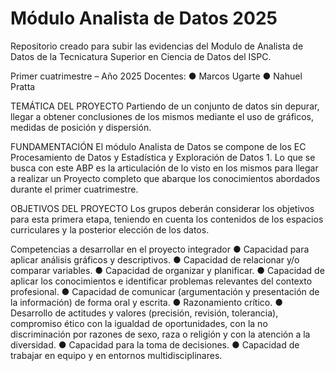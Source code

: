 # Módulo Analista de Datos 2025
Repositorio creado para subir las evidencias del Modulo de Analista de Datos de la Tecnicatura Superior en Ciencia de Datos del ISPC.

Primer cuatrimestre – Año 2025
Docentes: 
      ●	Marcos Ugarte
      ●	Nahuel Pratta

TEMÁTICA DEL PROYECTO
Partiendo de un conjunto de datos sin depurar, llegar a obtener conclusiones de los mismos mediante el uso de gráficos, medidas de posición y dispersión.

FUNDAMENTACIÓN
El módulo Analista de Datos se compone de los EC Procesamiento de Datos y Estadística y Exploración de Datos 1. Lo que se busca con este ABP es la articulación de lo visto en los mismos para llegar a realizar un Proyecto completo que abarque los conocimientos abordados durante el primer cuatrimestre. 

OBJETIVOS DEL PROYECTO
Los grupos deberán considerar los objetivos para esta primera etapa, teniendo en cuenta los contenidos de los espacios curriculares y la posterior elección de los datos. 

Competencias a desarrollar en el proyecto integrador
●	Capacidad para aplicar análisis gráficos y descriptivos.
●	Capacidad de relacionar y/o comparar variables.
●	Capacidad de organizar y planificar.
●	Capacidad de aplicar los conocimientos e identificar problemas relevantes del contexto profesional.
●	Capacidad de comunicar (argumentación y presentación de la información) de forma oral y escrita.
●	Razonamiento crítico.
●	Desarrollo de actitudes y valores (precisión, revisión, tolerancia), compromiso ético con la igualdad de oportunidades, con la no discriminación por razones de sexo, raza o religión y con la atención a la diversidad. 
●	Capacidad para la toma de decisiones.
●	Capacidad de trabajar en equipo y en entornos multidisciplinares.

